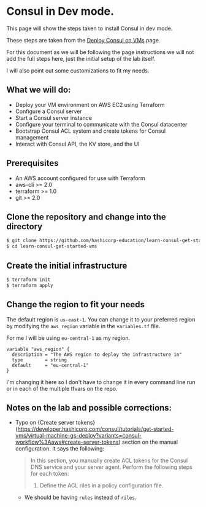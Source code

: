 # Consul in Dev mode.

This page will show the steps taken to install Consul in dev mode.

These steps are taken from the [Deploy Consul on VMs](https://developer.hashicorp.com/consul/tutorials/get-started-vms/virtual-machine-gs-deploy) page.

For this document as we will be following the page instructions we will not add the full steps here, just the initial setup of the lab itself.

I will also point out some customizations to fit my needs.

## What we will do:

- Deploy your VM environment on AWS EC2 using Terraform
- Configure a Consul server
- Start a Consul server instance
- Configure your terminal to communicate with the Consul datacenter
- Bootstrap Consul ACL system and create tokens for Consul management
- Interact with Consul API, the KV store, and the UI

## Prerequisites

- An AWS account configured for use with Terraform
- aws-cli >= 2.0
- terraform >= 1.0
- git >= 2.0

## Clone the repository and change into the directory

```bash
$ git clone https://github.com/hashicorp-education/learn-consul-get-started-vms
$ cd learn-consul-get-started-vms
```

## Create the initial infrastructure

```bash
$ terraform init
$ terraform apply
```

## Change the region to fit your needs

The default region is `us-east-1`. You can change it to your preferred region by modifying the `aws_region` variable in the `variables.tf` file.

For me I will be using `eu-central-1` as my region.

```hcl
variable "aws_region" {
  description = "The AWS region to deploy the infrastructure in"
  type        = string
  default     = "eu-central-1"
}
```

I'm changing it here so I don't have to change it in every command line run or in each of the multiple tfvars on the repo.

## Notes on the lab and possible corrections:

- Typo on {Create server tokens}(https://developer.hashicorp.com/consul/tutorials/get-started-vms/virtual-machine-gs-deploy?variants=consul-workflow%3Aaws#create-server-tokens) section on the manual configuration. It says the following:
  > In this section, you manually create ACL tokens for the Consul DNS service and your server agent. Perform the following steps for each token:
  >
  > 1. Define the ACL riles in a policy configuration file.
  - We should be having `rules` instead of `riles`.
